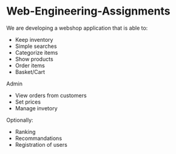 # Web-Engineering-Assignments

We are developing a webshop application that is able to:

- Keep inventory
- Simple searches
- Categorize items
- Show products
- Order items
- Basket/Cart

Admin
- View orders from customers
- Set prices
- Manage invetory

Optionally:
- Ranking
- Recommandations
- Registration of users

